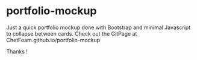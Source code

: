 # portfolio-mockup

Just a quick portfolio mockup done with Bootstrap and minimal Javascript to collapse between cards.
Check out the GitPage at ChetFoam.github.io/portfolio-mockup

Thanks !
